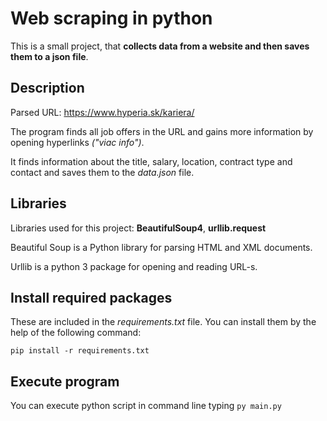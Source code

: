 # Web scraping in python

This is a small project, that **collects data from a website and then saves them to a json file**.

## Description

Parsed URL: https://www.hyperia.sk/kariera/

The program finds all job offers in the URL and gains more information by opening hyperlinks *("viac info")*.

It finds information about the title, salary, location, contract type and contact and saves them to the *data.json* file.


## Libraries

Libraries used for this project: **BeautifulSoup4**, **urllib.request**

Beautiful Soup is a Python library for parsing HTML and XML documents.

Urllib is a python 3 package for opening and reading URL-s.

## Install required packages

These are included in the *requirements.txt* file. You can install them by the help of the following command:

`pip install -r requirements.txt`

## Execute program
You can execute python script in command line typing
`py main.py`


